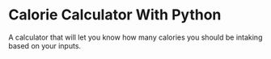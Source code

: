 # Calorie Calculator With Python

A calculator that will let you know how many calories you should be intaking based on your inputs.

